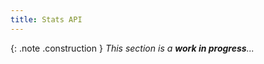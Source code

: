 ```yaml
---
title: Stats API
---
```


{: .note .construction }
_This section is a **work in progress**..._

<div style="min-height: 800px"></div>